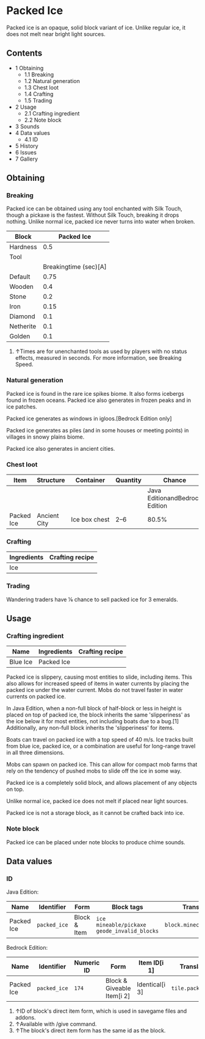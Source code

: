 # Packed Ice
Packed ice is an opaque, solid block variant of ice. Unlike regular ice, it does not melt near bright light sources.

## Contents
- 1 Obtaining
	- 1.1 Breaking
	- 1.2 Natural generation
	- 1.3 Chest loot
	- 1.4 Crafting
	- 1.5 Trading
- 2 Usage
	- 2.1 Crafting ingredient
	- 2.2 Note block
- 3 Sounds
- 4 Data values
	- 4.1 ID
- 5 History
- 6 Issues
- 7 Gallery

## Obtaining
### Breaking
Packed ice can be obtained using any tool enchanted with Silk Touch, though a pickaxe is the fastest. Without Silk Touch, breaking it drops nothing. Unlike normal ice, packed ice never turns into water when broken.

| Block     | Packed Ice            |
|-----------|-----------------------|
| Hardness  | 0.5                   |
| Tool      |                       |
|           | Breakingtime (sec)[A] |
| Default   | 0.75                  |
| Wooden    | 0.4                   |
| Stone     | 0.2                   |
| Iron      | 0.15                  |
| Diamond   | 0.1                   |
| Netherite | 0.1                   |
| Golden    | 0.1                   |

1. ↑Times are for unenchanted tools as used by players with no status effects, measured in seconds. For more information, see Breaking Speed.

### Natural generation
Packed ice is found in the rare ice spikes biome. It also forms icebergs found in frozen oceans. Packed ice also generates in frozen peaks and in ice patches.

Packed ice generates as windows in igloos.‌[Bedrock Edition  only]

Packed ice generates as piles (and in some houses or meeting points) in villages in snowy plains biome.

Packed ice also generates in ancient cities.


### Chest loot
| Item       | Structure    | Container     | Quantity | Chance                         |
|------------|--------------|---------------|----------|--------------------------------|
|            |              |               |          | Java EditionandBedrock Edition |
| Packed Ice | Ancient City | Ice box chest | 2–6      | 80.5%                          |

### Crafting
| Ingredients | Crafting recipe |
|-------------|-----------------|
| Ice         |                 |

### Trading
Wandering traders have 1⁄6 chance to sell packed ice for 3 emeralds.

## Usage
### Crafting ingredient
| Name     | Ingredients | Crafting recipe |
|----------|-------------|-----------------|
| Blue Ice | Packed Ice  |                 |

Packed ice is slippery, causing most entities to slide, including items. This also allows for increased speed of items in water currents by placing the packed ice under the water current. Mobs do not travel faster in water currents on packed ice.

In Java Edition, when a non-full block of half-block or less in height is placed on top of packed ice, the block inherits the same 'slipperiness' as the ice below it for most entities, not including boats due to a bug.[1] Additionally, any non-full block inherits the 'slipperiness' for items.

Boats can travel on packed ice with a top speed of 40 m/s. Ice tracks built from blue ice, packed ice, or a combination are useful for long-range travel in all three dimensions.

Mobs can spawn on packed ice. This can allow for compact mob farms that rely on the tendency of pushed mobs to slide off the ice in some way. 

Packed ice is a completely solid block, and allows placement of any objects on top.

Unlike normal ice, packed ice does not melt if placed near light sources.

Packed ice is not a storage block, as it cannot be crafted back into ice.

### Note block
Packed ice can be placed under note blocks to produce chime sounds.

## Data values
### ID
Java Edition:

| Name       | Identifier   | Form         | Block tags                                              | Translation key              |
|------------|--------------|--------------|---------------------------------------------------------|------------------------------|
| Packed Ice | `packed_ice` | Block & Item | `ice`<br/>`mineable/pickaxe`<br/>`geode_invalid_blocks` | `block.minecraft.packed_ice` |

Bedrock Edition:

| Name       | Identifier   | Numeric ID | Form                       | Item ID[i 1]   | Translation key        |
|------------|--------------|------------|----------------------------|----------------|------------------------|
| Packed Ice | `packed_ice` | `174`      | Block & Giveable Item[i 2] | Identical[i 3] | `tile.packed_ice.name` |

1. ↑ID of block's direct item form, which is used in savegame files and addons.
2. ↑Available with /give command.
3. ↑The block's direct item form has the same id as the block.


